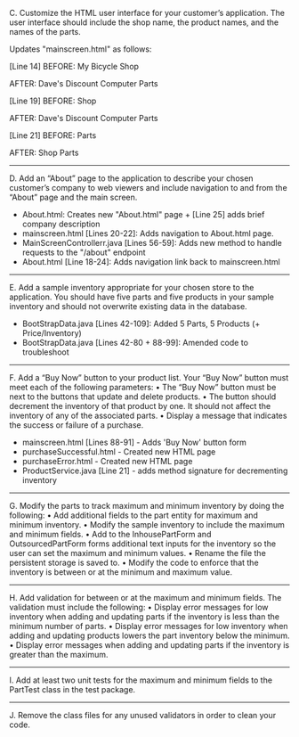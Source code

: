 C.  Customize the HTML user interface for your customer’s application. The user interface should include the shop name, the product names, and the names of the parts.

Updates "mainscreen.html" as follows:

[Line 14]
BEFORE:
My Bicycle Shop

AFTER:
Dave's Discount Computer Parts

[Line 19]
BEFORE:
Shop

AFTER:
Dave's Discount Computer Parts

[Line 21]
BEFORE:
Parts

AFTER:
Shop Parts

______________________________________________


D.  Add an “About” page to the application to describe your chosen customer’s company to web viewers and include navigation to and from the “About” page and the main screen.

- About.html: Creates new "About.html" page + [Line 25] adds brief company description
- mainscreen.html [Lines 20-22]: Adds navigation to About.html page.
- MainScreenControllerr.java [Lines 56-59]: Adds new method to handle requests to the "/about" endpoint
- About.html [Line 18-24]: Adds navigation link back to mainscreen.html

______________________________________________


E.  Add a sample inventory appropriate for your chosen store to the application. You should have five parts and five products in your sample inventory and should not overwrite existing data in the database.

- BootStrapData.java [Lines 42-109]: Added 5 Parts, 5 Products (+ Price/Inventory)
- BootStrapData.java [Lines 42-80 + 88-99]: Amended code to troubleshoot

______________________________________________

F.  Add a “Buy Now” button to your product list. Your “Buy Now” button must meet each of the following parameters:
•  The “Buy Now” button must be next to the buttons that update and delete products.
•  The button should decrement the inventory of that product by one. It should not affect the inventory of any of the associated parts.
•  Display a message that indicates the success or failure of a purchase.

- mainscreen.html [Lines 88-91] - Adds 'Buy Now' button form
- purchaseSuccessful.html - Created new HTML page
- purchaseError.html - Created new HTML page
- ProductService.java [Line 21] - adds method signature for decrementing inventory
______________________________________________

G.  Modify the parts to track maximum and minimum inventory by doing the following:
•  Add additional fields to the part entity for maximum and minimum inventory.
•  Modify the sample inventory to include the maximum and minimum fields.
•  Add to the InhousePartForm and OutsourcedPartForm forms additional text inputs for the inventory so the user can set the maximum and minimum values.
•  Rename the file the persistent storage is saved to.
•  Modify the code to enforce that the inventory is between or at the minimum and maximum value.





______________________________________________

H.  Add validation for between or at the maximum and minimum fields. The validation must include the following:
•  Display error messages for low inventory when adding and updating parts if the inventory is less than the minimum number of parts.
•  Display error messages for low inventory when adding and updating products lowers the part inventory below the minimum.
•  Display error messages when adding and updating parts if the inventory is greater than the maximum.





______________________________________________

I.  Add at least two unit tests for the maximum and minimum fields to the PartTest class in the test package.





______________________________________________

J.  Remove the class files for any unused validators in order to clean your code.